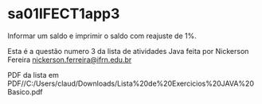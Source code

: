 # sa01IFECT1app3


Informar um saldo e imprimir o saldo com reajuste de 1%.

Esta é a questão numero 3 da lista de atividades Java feita por Nickerson Fereira
nickerson.ferreira@ifrn.edu.br

PDF da lista em PDF//C:/Users/claud/Downloads/Lista%20de%20Exercicios%20JAVA%20Basico.pdf
